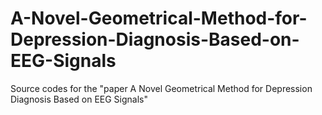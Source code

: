 # A-Novel-Geometrical-Method-for-Depression-Diagnosis-Based-on-EEG-Signals
Source codes for the "paper A Novel Geometrical Method for Depression Diagnosis Based on EEG Signals"

